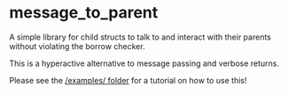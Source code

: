 # message_to_parent
 A simple library for child structs to talk to and interact with their parents without violating the borrow checker. 

This is a hyperactive alternative to message passing and verbose returns.

Please see the [/examples/ folder](https://github.com/jordan4ibanez/message_to_parent/tree/master/examples) for a tutorial on how to use this!